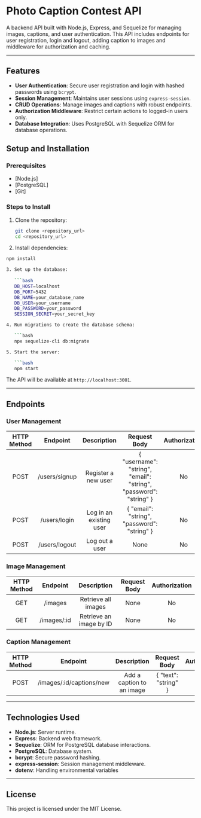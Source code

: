 # Photo Caption Contest API

A backend API built with Node.js, Express, and Sequelize for managing images, captions, and user authentication.
This API includes endpoints for user registration, login and logout, adding caption to images and middleware for authorization and caching.

---

## Features

- **User Authentication**: Secure user registration and login with hashed passwords using `bcrypt`.
- **Session Management**: Maintains user sessions using `express-session`.
- **CRUD Operations**: Manage images and captions with robust endpoints.
- **Authorization Middleware**: Restrict certain actions to logged-in users only.
- **Database Integration**: Uses PostgreSQL with Sequelize ORM for database operations.


## Setup and Installation

### Prerequisites

- [Node.js]
- [PostgreSQL]
- [Git]

### Steps to Install

1. Clone the repository:

   ```bash
   git clone <repository_url>
   cd <repository_url>

2. Install dependencies:

```bash
npm install

3. Set up the database:
   
   ```bash
   DB_HOST=localhost
   DB_PORT=5432
   DB_NAME=your_database_name
   DB_USER=your_username
   DB_PASSWORD=your_password
   SESSION_SECRET=your_secret_key

4. Run migrations to create the database schema:

   ```bash
   npx sequelize-cli db:migrate

5. Start the server:

   ```bash
   npm start
   ```
   The API will be available at `http://localhost:3001`.

---

## Endpoints

### User Management

| HTTP Method |    Endpoint   |       Description       |                            Request Body                           | Authorization |
|:-----------:|:-------------:|:-----------------------:|:-----------------------------------------------------------------:|:-------------:|
| POST        | /users/signup | Register a new user     | { "username": "string", "email": "string", "password": "string" } | No            |
| POST        | /users/login  | Log in an existing user | { "email": "string", "password": "string" }                       | No            |
| POST        | /users/logout | Log out a user          | None                                                              | No            |

### Image Management

| HTTP Method |   Endpoint  |       Description       | Request Body | Authorization |
|:-----------:|:-----------:|:-----------------------:|:------------:|:-------------:|
| GET         | /images     | Retrieve all images     | None         | No            |
| GET         | /images/:id | Retrieve an image by ID | None         | No            |

### Caption Management

| HTTP Method |         Endpoint         |        Description        |     Request Body     | Authorization |
|:-----------:|:------------------------:|:-------------------------:|:--------------------:|:-------------:|
| POST        | /images/:id/captions/new | Add a caption to an image | { "text": "string" } | Yes           |

---

## Technologies Used

- **Node.js**: Server runtime.
- **Express**: Backend web framework.
- **Sequelize**: ORM for PostgreSQL database interactions.
- **PostgreSQL**: Database system.
- **bcrypt**: Secure password hashing.
- **express-session**: Session management middleware.
- **dotenv**: Handling environmental variables

---

## License

This project is licensed under the MIT License.